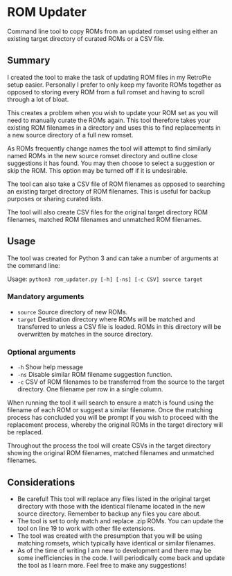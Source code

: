 # ROM Updater

Command line tool to copy ROMs from an updated romset using either an existing target directory of curated ROMs or a CSV file.

## Summary

I created the tool to make the task of updating ROM files in my RetroPie setup easier. Personally I prefer to only keep my favorite ROMs together as opposed to storing every ROM from a full romset and having to scroll through a lot of bloat.

This creates a problem when you wish to update your ROM set as you will need to manually curate the ROMs again. This tool therefore takes your existing ROM filenames in a directory and uses this to find replacements in a new source directory of a full new romset.

As ROMs frequently change names the tool will attempt to find similarly named ROMs in the new source romset directory and outline close suggestions it has found. You may then choose to select a suggestion or skip the ROM. This option may be turned off if it is undesirable.

The tool can also take a CSV file of ROM filenames as opposed to searching an existing target directory of ROM filenames. This is useful for backup purposes or sharing curated lists.

The tool will also create CSV files for the original target directory ROM filenames, matched ROM filenames and unmatched ROM filenames.

## Usage

The tool was created for Python 3 and can take a number of arguments at the command line:

Usage: ```python3 rom_updater.py [-h] [-ns] [-c CSV] source target```

### Mandatory arguments

* ```source``` Source directory of new ROMs.
* ```target``` Destination directory where ROMs will be matched and transferred to unless a CSV file is loaded. ROMs in this directory will be overwritten by matches in the source directory.

### Optional arguments

* ```-h``` Show help message
* ```-ns``` Disable similar ROM filename suggestion function.
* ```-c``` CSV of ROM filenames to be transferred from the source to the target directory. One filename per row in a single column.

When running the tool it will search to ensure a match is found using the filename of each ROM or suggest a similar filename. Once the matching process has concluded you will be prompt if you wish to proceed with the replacement process, whereby the original ROMs in the target directory will be replaced.

Throughout the process the tool will create CSVs in the target directory showing the original ROM filenames, matched filenames and unmatched filenames.

## Considerations

* Be careful! This tool will replace any files listed in the original target directory with those with the identical filename located in the new source directory. Remember to backup any files you care about.
* The tool is set to only match and replace .zip ROMs. You can update the tool on line 19 to work with other file extensions.
* The tool was created with the presumption that you will be using matching romsets, which typically have identical or similar filenames.
* As of the time of writing I am new to development and there may be some inefficiencies in the code. I will periodically come back and update the tool as I learn more. Feel free to make any suggestions!
